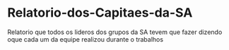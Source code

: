 # Relatorio-dos-Capitaes-da-SA
Relatorio que todos os lideros dos grupos da SA tevem que fazer dizendo oque cada um da equipe realizou durante o trabalhos
